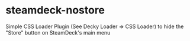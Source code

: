 # steamdeck-nostore
Simple CSS Loader Plugin (See Decky Loader => CSS Loader) to hide the "Store" button on SteamDeck's main menu
